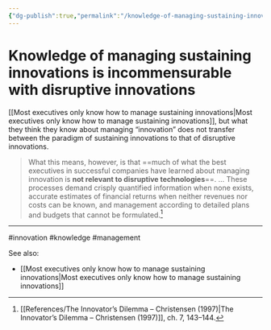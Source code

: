 ```yaml
---
{"dg-publish":true,"permalink":"/knowledge-of-managing-sustaining-innovations-is-incommensurable-with-disruptive-innovations/"}
---
```



# Knowledge of managing sustaining innovations is incommensurable with disruptive innovations

[[Most executives only know how to manage sustaining innovations\|Most executives only know how to manage sustaining innovations]], but what they think they know about managing “innovation” does not transfer between the paradigm of sustaining innovations to that of disruptive innovations.

> What this means, however, is that ==much of what the best executives in successful companies have learned about managing innovation is **not relevant to disruptive technologies**==. … These processes demand crisply quantified information when none exists, accurate estimates of financial returns when neither revenues nor costs can be known, and management according to detailed plans and budgets that cannot be formulated.[^1]


---
#innovation #knowledge #management 

See also:
- [[Most executives only know how to manage sustaining innovations\|Most executives only know how to manage sustaining innovations]]

[^1]: [[References/The Innovator’s Dilemma – Christensen (1997)\|The Innovator’s Dilemma – Christensen (1997)]], ch. 7, 143–144.